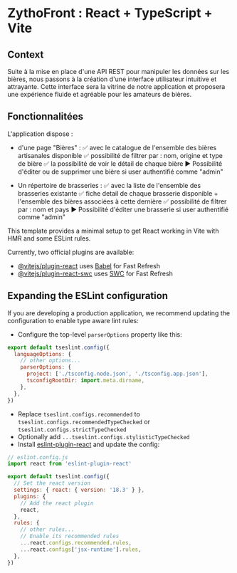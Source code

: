 # ZythoFront : React + TypeScript + Vite

## Context 
Suite à la mise en place d'une API REST pour manipuler les données sur les bières, nous passons à la création d'une interface utilisateur intuitive et attrayante. Cette interface sera la vitrine de notre application et proposera une expérience fluide et agréable pour les amateurs de bières.

## Fonctionnalitées
L'application dispose :
- d'une page "Bières" : 
  ✅ avec le catalogue de l'ensemble des bières artisanales disponible
  ✅ possibilité de filtrer par : nom, origine et type de bière
  ✅ la possibilité de voir le détail de chaque bière 
  ▶️ Possibilité d'éditer ou de supprimer une bière si user authentifié comme "admin"

- Un répertoire de brasseries :
  ✅ avec la liste de l'ensemble des brasseries existante
  ✅ fiche detail de chaque brasserie disponible + l'ensemble des bières associées à cette dernière 
  ✅ possibilité de filtrer par : nom et pays
  ▶️ Possibilité d'éditer une brasserie si user authentifié comme "admin"





This template provides a minimal setup to get React working in Vite with HMR and some ESLint rules.

Currently, two official plugins are available:

- [@vitejs/plugin-react](https://github.com/vitejs/vite-plugin-react/blob/main/packages/plugin-react/README.md) uses [Babel](https://babeljs.io/) for Fast Refresh
- [@vitejs/plugin-react-swc](https://github.com/vitejs/vite-plugin-react-swc) uses [SWC](https://swc.rs/) for Fast Refresh

## Expanding the ESLint configuration

If you are developing a production application, we recommend updating the configuration to enable type aware lint rules:

- Configure the top-level `parserOptions` property like this:

```js
export default tseslint.config({
  languageOptions: {
    // other options...
    parserOptions: {
      project: ['./tsconfig.node.json', './tsconfig.app.json'],
      tsconfigRootDir: import.meta.dirname,
    },
  },
})
```

- Replace `tseslint.configs.recommended` to `tseslint.configs.recommendedTypeChecked` or `tseslint.configs.strictTypeChecked`
- Optionally add `...tseslint.configs.stylisticTypeChecked`
- Install [eslint-plugin-react](https://github.com/jsx-eslint/eslint-plugin-react) and update the config:

```js
// eslint.config.js
import react from 'eslint-plugin-react'

export default tseslint.config({
  // Set the react version
  settings: { react: { version: '18.3' } },
  plugins: {
    // Add the react plugin
    react,
  },
  rules: {
    // other rules...
    // Enable its recommended rules
    ...react.configs.recommended.rules,
    ...react.configs['jsx-runtime'].rules,
  },
})
```
